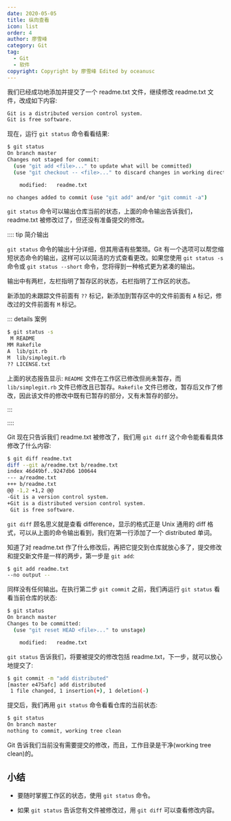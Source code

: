 ```yaml
---
date: 2020-05-05
title: 纵向查看
icon: list
order: 4
author: 廖雪峰
category: Git
tag:
  - Git
  - 软件
copyright: Copyright by 廖雪峰 Edited by oceanusc
---
```


我们已经成功地添加并提交了一个 readme.txt 文件，继续修改 readme.txt 文件，改成如下内容:

```md
Git is a distributed version control system.
Git is free software.
```

现在，运行 `git status` 命令看看结果:

```sh
$ git status
On branch master
Changes not staged for commit:
  (use "git add <file>..." to update what will be committed)
  (use "git checkout -- <file>..." to discard changes in working directory)

    modified:   readme.txt

no changes added to commit (use "git add" and/or "git commit -a")
```

`git status` 命令可以输出仓库当前的状态，上面的命令输出告诉我们，readme.txt 被修改过了，但还没有准备提交的修改。

:::: tip 简介输出

`git status` 命令的输出十分详细，但其用语有些繁琐。Git 有一个选项可以帮您缩短状态命令的输出，这样可以以简洁的方式查看更改。如果您使用 `git status -s` 命令或 `git status --short` 命令，您将得到一种格式更为紧凑的输出。

输出中有两栏，左栏指明了暂存区的状态，右栏指明了工作区的状态。

新添加的未跟踪文件前面有 `??` 标记，新添加到暂存区中的文件前面有 `A` 标记，修改过的文件前面有 `M` 标记。

::: details 案例

```sh
$ git status -s
 M README
MM Rakefile
A  lib/git.rb
M  lib/simplegit.rb
?? LICENSE.txt
```

上面的状态报告显示: `README` 文件在工作区已修改但尚未暂存，而 `lib/simplegit.rb` 文件已修改且已暂存。`Rakefile` 文件已修改，暂存后又作了修改，因此该文件的修改中既有已暂存的部分，又有未暂存的部分。

:::

::::

Git 现在只告诉我们 readme.txt 被修改了，我们用 `git diff` 这个命令能看看具体修改了什么内容:

```sh
$ git diff readme.txt
diff --git a/readme.txt b/readme.txt
index 46d49bf..9247db6 100644
--- a/readme.txt
+++ b/readme.txt
@@ -1,2 +1,2 @@
-Git is a version control system.
+Git is a distributed version control system.
 Git is free software.
```

`git diff` 顾名思义就是查看 difference，显示的格式正是 Unix 通用的 diff 格式，可以从上面的命令输出看到，我们在第一行添加了一个 distributed 单词。

知道了对 readme.txt 作了什么修改后，再把它提交到仓库就放心多了，提交修改和提交新文件是一样的两步，第一步是 `git add`:

```sh
$ git add readme.txt
--no output --
```

同样没有任何输出。在执行第二步 `git commit` 之前，我们再运行 `git status` 看看当前仓库的状态:

```sh
$ git status
On branch master
Changes to be committed:
  (use "git reset HEAD <file>..." to unstage)

    modified:   readme.txt
```

`git status` 告诉我们，将要被提交的修改包括 readme.txt，下一步，就可以放心地提交了:

```sh
$ git commit -m "add distributed"
[master e475afc] add distributed
 1 file changed, 1 insertion(+), 1 deletion(-)
```

提交后，我们再用 `git status` 命令看看仓库的当前状态:

```sh
$ git status
On branch master
nothing to commit, working tree clean
```

Git 告诉我们当前没有需要提交的修改，而且，工作目录是干净(working tree clean)的。

## 小结

- 要随时掌握工作区的状态，使用 `git status` 命令。

- 如果 `git status` 告诉您有文件被修改过，用 `git diff` 可以查看修改内容。
